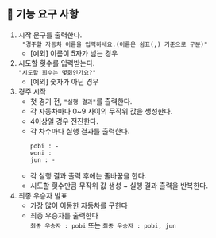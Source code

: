 ## 🚀 기능 요구 사항

1. 시작 문구를 출력한다.   
   ``` "경주할 자동차 이름을 입력하세요.(이름은 쉼표(,) 기준으로 구분)"```
    - [예외] 이름이 5자가 넘는 경우
2. 시도할 횟수를 입력받는다.   
   ```"시도할 회수는 몇회인가요?"```
    - [예외] 숫자가 아닌 경우
3. 경주 시작
   - 첫 경기 전, ``"실행 결과"``를 출력한다.
   - 각 자동차마다 0~9 사이의 무작위 값을 생성한다.
   - 4이상일 경우 전진한다.
   - 각 차수마다 실행 결과를 출력한다.
        ```
     pobi : -
     woni :
     jun : -
     ```
   - 각 실행 결과 출력 후에는 줄바꿈을 한다.
   - 시도할 횟수만큼 무작위 값 생성 ~ 실행 결과 출력을 반복한다.
4. 최종 우승자 발표
    - 가장 많이 이동한 자동차를 구한다
    - 최종 우승자를 출력한다   
      ``` 최종 우승자 : pobi ``` 또는 ```최종 우승자 : pobi, jun ```